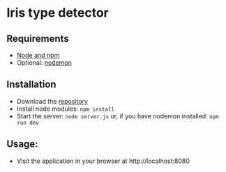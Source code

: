 # Iris type detector

## Requirements
* [Node and npm](https://nodejs.org)
* Optional: [nodemon](http://nodemon.io/)

## Installation

* Download the [repository](https://github.com/BuicuFlorian/Iris-Type-Detector/archive/master.zip)
* Install node modules: `npm install`
* Start the server: `node server.js` or, if you have nodemon installed: `npm run dev`


## Usage: 

* Visit the application in your browser at http://localhost:8080